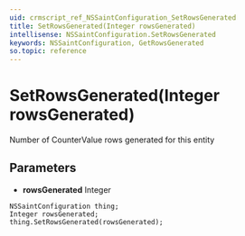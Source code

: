```yaml
---
uid: crmscript_ref_NSSaintConfiguration_SetRowsGenerated
title: SetRowsGenerated(Integer rowsGenerated)
intellisense: NSSaintConfiguration.SetRowsGenerated
keywords: NSSaintConfiguration, GetRowsGenerated
so.topic: reference
---
```


# SetRowsGenerated(Integer rowsGenerated)

Number of CounterValue rows generated for this entity

## Parameters

* **rowsGenerated** Integer

```crmscript
NSSaintConfiguration thing;
Integer rowsGenerated;
thing.SetRowsGenerated(rowsGenerated);
```

